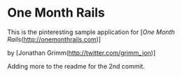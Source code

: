 # One Month Rails 

This is the pinteresting sample application for [*One Month Rails*(http://onemonthrails.com)]

by [Jonathan Grimm(http://twitter.com/grimm_jon)]


Adding more to the readme for the 2nd commit. 

